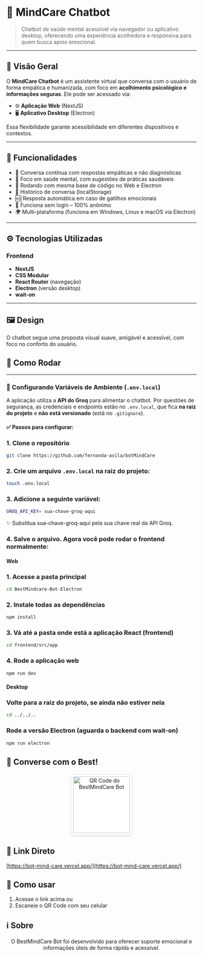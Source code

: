 # 🤖 MindCare Chatbot

> Chatbot de saúde mental acessível via navegador ou aplicativo desktop, oferecendo uma experiência acolhedora e responsiva para quem busca apoio emocional.

---

## 🧩 Visão Geral

O **MindCare Chatbot** é um assistente virtual que conversa com o usuário de forma empática e humanizada, com foco em **acolhimento psicológico e informações seguras**. Ele pode ser acessado via:

- 🌐 **Aplicação Web** (NextJS)
- 🖥️ **Aplicativo Desktop** (Electron)

Essa flexibilidade garante acessibilidade em diferentes dispositivos e contextos.

---

## 🚀 Funcionalidades

- 💬 Conversa contínua com respostas empáticas e não diagnósticas
- 🧠 Foco em saúde mental, com sugestões de práticas saudáveis
- 🔌 Rodando com mesma base de código no Web e Electron
- 🔄 Histórico de conversa (localStorage)
- 🆘 Resposta automática em caso de gatilhos emocionais
- 🔐 Funciona sem login – 100% anônimo
- 🌍 Multi-plataforma (funciona em Windows, Linux e macOS via Electron)

---

## ⚙️ Tecnologias Utilizadas

### Frontend
- **NextJS** 
- **CSS Modular**
- **React Router** (navegação)
- **Electron** (versão desktop)
- **wait-on** 


---

## 🖼️ Design

O chatbot segue uma proposta visual suave, amigável e acessível, com foco no conforto do usuário.  


## 🔧 Como Rodar

---

### 📄 Configurando Variáveis de Ambiente (`.env.local`)

A aplicação utiliza a **API do Groq** para alimentar o chatbot. Por questões de segurança, as credenciais e endpoints estão no `.env.local`, que fica **na raiz do projeto** e **não está versionado** (está no `.gitignore`).

#### ✅ Passos para configurar:


### 1. Clone o repositório
```bash
git clone https://github.com/fernanda-avila/botMindCare
```

### 2. Crie um arquivo `.env.local` na **raiz do projeto**:

   ```bash
   touch .env.local
``` 

### 3. Adicione a seguinte variável:
   ```bash
   GROQ_API_KEY= sua-chave-groq-aqui
   ```
   ✨ Substitua sua-chave-groq-aqui pela sua chave real da API Groq.
   
### 4. Salve o arquivo. Agora você pode rodar o frontend normalmente:

#### Web

### 1. Acesse a pasta principal
```bash
cd BestMindcare-Bot-Electron
```

### 2. Instale todas as dependências
```bash
npm install
```
### 3. Vá até a pasta onde está a aplicação React (frontend)
```bash
cd frontend/src/app
```

### 4. Rode a aplicação web 
```bash
npm run dev
```


#### Desktop


### Volte para a raiz do projeto, se ainda não estiver nela
```bash
cd ../../..
```

### Rode a versão Electron (aguarda o backend com wait-on)
```bash
npm run electron
```

## 🤖 Converse com o Best!

<div align="center" style="margin: 20px 0;">
  <img 
    src="https://github.com/user-attachments/assets/ae538173-39f2-4930-9a55-12f9dde08ad6" 
    alt="QR Code do BestMindCare Bot" 
    width="150"
    style="display: block; margin: 0 auto; border: 1px solid #e1e4e8; border-radius: 8px; padding: 5px; background: white; box-shadow: 0 2px 4px rgba(0,0,0,0.1);"
  />
</div>

## 🔗 Link Direto
[https://bot-mind-care.vercel.app/](https://bot-mind-care.vercel.app/)


## 📌 Como usar
1. Acesse o link acima ou
2. Escaneie o QR Code com seu celular

## ℹ️ Sobre
<div align="center" style="margin-top: 20px;">
O BestMindCare Bot foi desenvolvido para oferecer suporte emocional e informações úteis de forma rápida e acessível.
</div>
